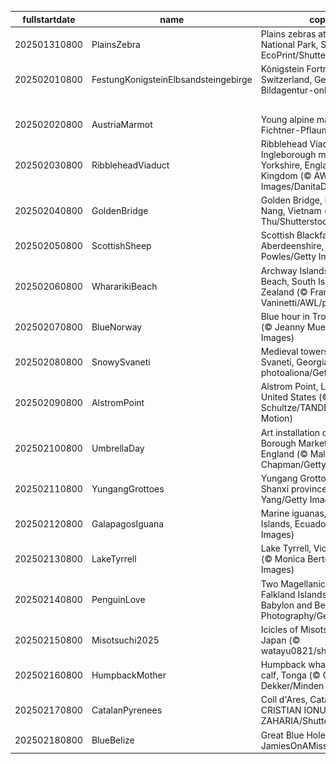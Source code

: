 |fullstartdate|name|copyright|title|image|
|--|--|--|--|--|
202501310800|PlainsZebra|Plains zebras at sunrise, Mokala National Park, South Africa (© EcoPrint/Shutterstock)|Info|![](/en-AU/2025/02/202501310800PlainsZebra.jpg)|
202502010800|FestungKonigsteinElbsandsteingebirge|Königstein Fortress, Saxon Switzerland, Germany (© Bildagentur-online/Exss/Alamy)|Info|![](/en-AU/2025/02/202502010800FestungKonigsteinElbsandsteingebirge.jpg)|
||||![](/en-AU/2025/02/.jpg)|
202502020800|AustriaMarmot|Young alpine marmot (© Jonas Fichtner-Pflaum/Getty Images)|Info|![](/en-AU/2025/02/202502020800AustriaMarmot.jpg)|
202502030800|RibbleheadViaduct|Ribblehead Viaduct and Ingleborough mountain, North Yorkshire, England, United Kingdom (© AWL Images/DanitaDelimont.com)|Info|![](/en-AU/2025/02/202502030800RibbleheadViaduct.jpg)|
202502040800|GoldenBridge|Golden Bridge, Bà Nà Hills, Da Nang, Vietnam (© Hien Phung Thu/Shutterstock)|Info|![](/en-AU/2025/02/202502040800GoldenBridge.jpg)|
202502050800|ScottishSheep|Scottish Blackface sheep, Aberdeenshire, Scotland (© Mike Powles/Getty Images)|Info|![](/en-AU/2025/02/202502050800ScottishSheep.jpg)|
202502060800|WhararikiBeach|Archway Islands, Wharariki Beach, South Island, New Zealand (© Francesco Vaninetti/AWL/plainpicture)|Info|![](/en-AU/2025/02/202502060800WhararikiBeach.jpg)|
202502070800|BlueNorway|Blue hour in Trondheim, Norway (© Jeanny Mueller/Getty Images)|Info|![](/en-AU/2025/02/202502070800BlueNorway.jpg)|
202502080800|SnowySvaneti|Medieval towers in Mestia, Upper Svaneti, Georgia (© photoaliona/Getty Images)|Info|![](/en-AU/2025/02/202502080800SnowySvaneti.jpg)|
202502090800|AlstromPoint|Alstrom Point, Lake Powell, Utah, United States (© T.M. Schultze/TANDEM Stills + Motion)|Info|![](/en-AU/2025/02/202502090800AlstromPoint.jpg)|
202502100800|UmbrellaDay|Art installation of umbrellas, Borough Market, London, England (© Malcolm P Chapman/Getty Images)|Info|![](/en-AU/2025/02/202502100800UmbrellaDay.jpg)|
202502110800|YungangGrottoes|Yungang Grottoes, Datong, Shanxi province, China (© Eric Yang/Getty Images)|Info|![](/en-AU/2025/02/202502110800YungangGrottoes.jpg)|
202502120800|GalapagosIguana|Marine iguanas, Galápagos Islands, Ecuador (© helovi/Getty Images)|Info|![](/en-AU/2025/02/202502120800GalapagosIguana.jpg)|
202502130800|LakeTyrrell|Lake Tyrrell, Victoria, Australia (© Monica Bertolazzi/Getty Images)|Info|![](/en-AU/2025/02/202502130800LakeTyrrell.jpg)|
202502140800|PenguinLove|Two Magellanic penguins, Falkland Islands (© Vicki Jauron, Babylon and Beyond Photography/Getty Images)|Info|![](/en-AU/2025/02/202502140800PenguinLove.jpg)|
202502150800|Misotsuchi2025|Icicles of Misotsuchi, Chichibu, Japan (© watayu0821/shutterstock)|Info|![](/en-AU/2025/02/202502150800Misotsuchi2025.jpg)|
202502160800|HumpbackMother|Humpback whale mother and calf, Tonga (© Chase Dekker/Minden Pictures)|Info|![](/en-AU/2025/02/202502160800HumpbackMother.jpg)|
202502170800|CatalanPyrenees|Coll d'Ares, Catalan Pyrenees (© CRISTIAN IONUT ZAHARIA/Shutterstock)|Info|![](/en-AU/2025/02/202502170800CatalanPyrenees.jpg)|
202502180800|BlueBelize|Great Blue Hole, Belize (© JamiesOnAMission/Shutterstock)|Info|![](/en-AU/2025/02/202502180800BlueBelize.jpg)|
